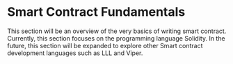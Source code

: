# Smart Contract Fundamentals

This section will be an overview of the very basics of writing smart contract. Currently, this section focuses on the programming language Solidity. In the future, this section will be expanded to explore other Smart contract development languages such as LLL and Viper.

